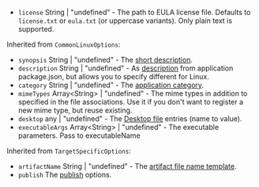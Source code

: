 * <code id="AppImageOptions-license">license</code> String | "undefined" - The path to EULA license file. Defaults to `license.txt` or `eula.txt` (or uppercase variants). Only plain text is supported.

Inherited from `CommonLinuxOptions`:

* <code id="AppImageOptions-synopsis">synopsis</code> String | "undefined" - The [short description](https://www.debian.org/doc/debian-policy/ch-controlfields.html#s-f-Description).
* <code id="AppImageOptions-description">description</code> String | "undefined" - As [description](/configuration/configuration#Metadata-description) from application package.json, but allows you to specify different for Linux.
* <code id="AppImageOptions-category">category</code> String | "undefined" - The [application category](https://specifications.freedesktop.org/menu-spec/latest/apa.html#main-category-registry).
* <code id="AppImageOptions-mimeTypes">mimeTypes</code> Array&lt;String&gt; | "undefined" - The mime types in addition to specified in the file associations. Use it if you don't want to register a new mime type, but reuse existing.
* <code id="AppImageOptions-desktop">desktop</code> any | "undefined" - The [Desktop file](https://developer.gnome.org/integration-guide/stable/desktop-files.html.en) entries (name to value).
* <code id="AppImageOptions-executableArgs">executableArgs</code> Array&lt;String&gt; | "undefined" - The executable parameters. Pass to executableName

Inherited from `TargetSpecificOptions`:

* <code id="AppImageOptions-artifactName">artifactName</code> String | "undefined" - The [artifact file name template](/configuration/configuration#artifact-file-name-template).
* <code id="AppImageOptions-publish">publish</code> The [publish](/configuration/publish) options.
